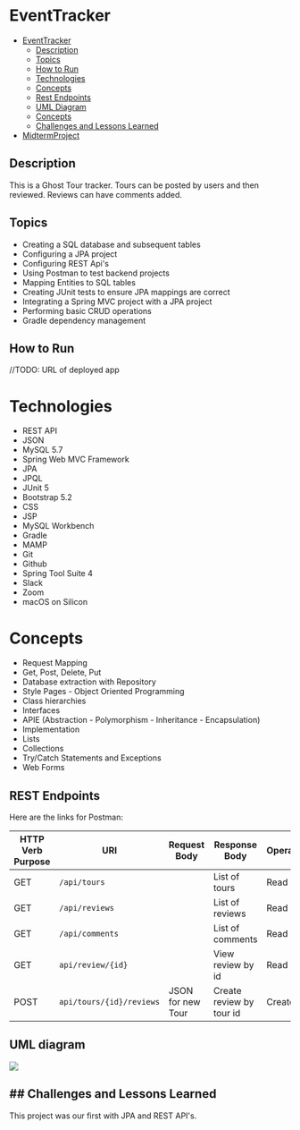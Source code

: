 # EventTracker

- [EventTracker](#midtermproject)
  - [Description](#description)
  - [Topics](#topics)
  - [How to Run](#how_to_run)
  - [Technologies](#technologies)
  - [Concepts](#concepts)
  - [Rest Endpoints](#rest_endpoints)
  - [UML Diagram](#uml_diagram)
  - [Concepts](#concepts)
  - [Challenges and Lessons Learned](#challenges-and-lessons-learned)
- [MidtermProject](#midtermproject-1)

## Description

This is a Ghost Tour tracker. Tours can be posted by users and then reviewed. Reviews can have comments added.


## Topics
-   Creating a SQL database and subsequent tables
-   Configuring a JPA project
-   Configuring REST Api's
- Using Postman to test backend projects
-   Mapping Entities to SQL tables
-   Creating JUnit tests to ensure JPA mappings are correct
-   Integrating a Spring MVC project with a JPA project
-   Performing basic CRUD operations
-   Gradle dependency management




##  How to Run

//TODO: URL of deployed app

# Technologies

-   REST API
-   JSON
-   MySQL 5.7
-   Spring Web MVC Framework
-   JPA
-   JPQL
-   JUnit 5
-   Bootstrap 5.2
-   CSS
-   JSP
-   MySQL Workbench
-   Gradle
-   MAMP
-   Git
-   Github
-   Spring Tool Suite 4
-   Slack
-   Zoom
-   macOS on Silicon


# Concepts

-   Request Mapping
-   Get, Post, Delete, Put
-   Database extraction with Repository
-   Style Pages - Object Oriented Programming
-   Class hierarchies
-   Interfaces
-   APIE (Abstraction - Polymorphism - Inheritance - Encapsulation)
-   Implementation
-   Lists
-   Collections
-   Try/Catch Statements and Exceptions
-   Web Forms


## REST Endpoints

Here are the links for Postman:

|   HTTP Verb Purpose |URI                           |Request Body              |Response Body            | Operation
|---------------------|------------------------------|--------------------------|-------------------------|------------
|GET                  | `/api/tours`                 |                          |List of tours            |Read
|GET                  | `/api/reviews`               |                          |List of reviews          |Read
|GET                  | `/api/comments`              |                          |List of comments         |Read
|GET                  |`api/review/{id}`             |                          |View review by id        |Read
|POST                 |`api/tours/{id}/reviews`      |JSON for new Tour         |Create review by tour id |Create





## UML diagram
[![](https://mermaid.ink/img/pako:eNqtU8tuwyAQ_JXVnpMf8LX1oYc0Upq0F0sWNRsHyYAFy8Gy_e-FxqniyqkatSshYGd4zCz0WFlJmCG5RyVqJ3Rh4Ctujffbww6GYb22Pezy16f8DTIo8CQ8aGG6Aq_JZ3o_T6VQhkHJed6zU6YGIzQtApXibhHwLHh5idKi_oaMV9NrZNKSlA09PGw3m_x5_4O0M_8-aay4oftEkxaqWUQk-cqplpU1c1za8N4QtE5VVLbkUvPWwPIu0bqychQ7-VsLLyrZBlcmqbcdjjFZ-V-PwGpNhv9abQBcoSYX3ZXxB3xerkA-UTwWU9ElHUVoONV8jNTQJqNyqdg6zI6i8bRCEdi-dKbCjF2gC2n6SxNr_ACZH-YW)](https://mermaid.live/edit#pako:eNqtU8tuwyAQ_JXVnpMf8LX1oYc0Upq0F0sWNRsHyYAFy8Gy_e-FxqniyqkatSshYGd4zCz0WFlJmCG5RyVqJ3Rh4Ctujffbww6GYb22Pezy16f8DTIo8CQ8aGG6Aq_JZ3o_T6VQhkHJed6zU6YGIzQtApXibhHwLHh5idKi_oaMV9NrZNKSlA09PGw3m_x5_4O0M_8-aay4oftEkxaqWUQk-cqplpU1c1za8N4QtE5VVLbkUvPWwPIu0bqychQ7-VsLLyrZBlcmqbcdjjFZ-V-PwGpNhv9abQBcoSYX3ZXxB3xerkA-UTwWU9ElHUVoONV8jNTQJqNyqdg6zI6i8bRCEdi-dKbCjF2gC2n6SxNr_ACZH-YW)

## ## Challenges and Lessons Learned

This project was our first with JPA and REST API's.
